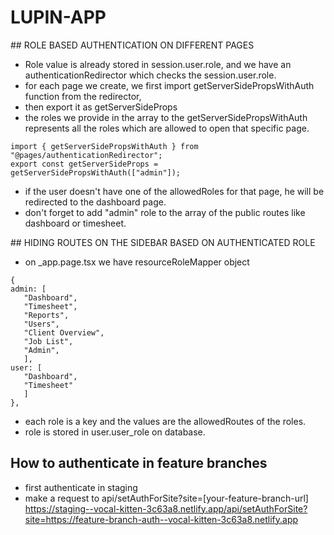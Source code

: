 # LUPIN-APP

## ROLE BASED AUTHENTICATION ON DIFFERENT PAGES
 * Role value is already stored in session.user.role, and we have an authenticationRedirector which checks the session.user.role.
 * for each page we create, we first import getServerSidePropsWithAuth function from the redirector,
 * then export it as getServerSideProps
 * the roles we provide in the array to the getServerSidePropsWithAuth represents all the roles which are allowed to open that specific page. 
 ```
 import { getServerSidePropsWithAuth } from "@pages/authenticationRedirector";
 export const getServerSideProps = getServerSidePropsWithAuth(["admin"]);
 ```
 * if the user doesn't have one of the allowedRoles for that page, he will be redirected to the dashboard page.
 * don't forget to add "admin" role to the array of the public routes like dashboard or timesheet.

## HIDING ROUTES ON THE SIDEBAR BASED ON AUTHENTICATED ROLE
 * on _app.page.tsx we have resourceRoleMapper object 
 ```
{
admin: [
	"Dashboard",
	"Timesheet",
	"Reports",
	"Users",
	"Client Overview",
	"Job List",
	"Admin",
	],
user: [
	"Dashboard",
	"Timesheet"
	]
},
```
  * each role is a key and the values are the allowedRoutes of the roles.
  * role is stored in user.user_role on database.

## How to authenticate in feature branches

 * first authenticate in staging
 * make a request to api/setAuthForSite?site=[your-feature-branch-url]
     https://staging--vocal-kitten-3c63a8.netlify.app/api/setAuthForSite?site=https://feature-branch-auth--vocal-kitten-3c63a8.netlify.app


